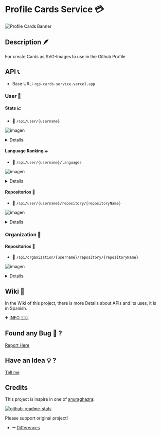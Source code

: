 # Profile Cards Service :credit_card:

![Profile Cards Banner](https://user-images.githubusercontent.com/39351850/133937678-28adceb4-db43-419e-8e3f-cd087b1209bf.png)

## Description :feather:

For create Cards as SVG-Images to use in the Github Profile

## API :telephone_receiver:

* Base URL: `rgp-cards-service.vercel.app`

### User :bust_in_silhouette:
#### Stats 📈

* 🔗 `/api/user/{username}`

![imagen](https://user-images.githubusercontent.com/39351850/137608185-882b5406-5fc3-4f67-9202-4bc4a87043b3.png)

<details>

* Path Paramenters 🆔
    * `username`: _string_
* Query Parameters ❔
    * `width` : _number_ 
    * `lineHeigth`: _number_ 
    * `hideTitle` : _true | false_
    * `hideBorders`: _true | false_
    * `hideYear`: _true | false_
    * `hide` : _stars | commits | issues | prs | contributions_ 
    * `showIcons`: _true | false_
    * `includeAlCommits`: _true | false_
    * `theme` : _dark | light | error_
    * `iconColor` : _string_
    * `titleColor` : _string_
    * `textColor` : _string_
    * `backgroundColor` : _string_

</details>

#### Language Ranking 🔝

* 🔗 `/api/user/{username}/languages`

![imagen](https://user-images.githubusercontent.com/39351850/137608459-03625272-33dc-4231-a9aa-930c4c4ea02d.png)

<details>

* Path Paramenters 🆔
    * `username`: _string_
* Query Parameters ❔
    * `width` : _number_
    * `lineHeigth`: _number_
    * `hideTitle` : _true | false_
    * `hideBorders`: _true | false_
    * `hide` : _string_
    * `isCompact`: _true | false_
    * `theme` : _dark | light | error_
    * `iconColor` : _string_
    * `titleColor` : _string_
    * `textColor` : _string_
    * `backgroundColor` : _string_

</details>

#### Repositorios 📍

* 🔗 `/api/user/{username}/repository/{repositoryName}`

![imagen](https://user-images.githubusercontent.com/39351850/137608451-775c09ec-e9eb-47c9-9714-0085c166d839.png)

<details>

* Path Paramenters 🆔
    * `username`: _string_
    * `repositoryName`: _string_
* Query Parameters ❔
    * `width` : _number_
    * `lineHeigth`: _number_
    * `hideTitle` : _true | false_
    * `hideBorders`: _true | false_
    * `showOwner`: _true | false_
    * `theme` : _dark | light | error_
    * `iconColor` : _string_
    * `titleColor` : _string_
    * `textColor` : _string_
    * `backgroundColor` : _string_

</details>

### Organization :busts_in_silhouette:
#### Repositorios 📍

* 🔗 `/api/organization/{username}/repository/{repositoryName}`

![imagen](https://user-images.githubusercontent.com/39351850/137608686-00c22be8-f0b8-4b65-b15f-2fd0ee40d9f5.png)

<details>

* Path Paramenters 🆔
    * `username`: _string_
    * `repositoryName`: _string_
* Query Parameters ❔
    * `width` : _number_
    * `lineHeigth`: _number_
    * `hideTitle` : _true | false_
    * `hideBorders`: _true | false_
    * `showOwner`: _true | false_
    * `theme` : _dark | light | error_
    * `iconColor` : _string_
    * `titleColor` : _string_
    * `textColor` : _string_
    * `backgroundColor` : _string_

</details>

## Wiki :book:

In the Wiki of this project, there is more Details about APIs and its uses, it is in Spanish.

➕ [INFO :es:](https://github.com/gastonpereyra/cards-service/wiki)

## Found any Bug :bug: ?

[Report Here](https://github.com/gastonpereyra/cards-service/issues/new?assignees=gastonpereyra&labels=bug&template=bug.md&title=[BUG])

## Have an Idea :bulb: ?

[Tell me](https://github.com/gastonpereyra/cards-service/issues/new?assignees=gastonpereyra&labels=enhancement&title=%5BIDEA%5D+-)

## Credits

This project is inspire in one of [anuraghazra](https://github.com/anuraghazra):

[![github-readme-stats](https://github-readme-stats.vercel.app/api/pin/?username=anuraghazra&repo=github-readme-stats&theme=buefy)](https://github.com/anuraghazra/github-readme-stats#wakatime-week-stats)

Please support original project!

* ➖ [Differences](https://github.com/gastonpereyra/cards-service/wiki#-diferencias)